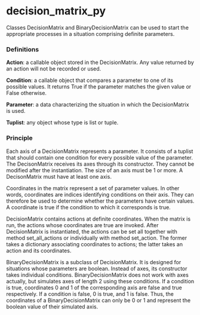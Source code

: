 # decision_matrix_py

Classes DecisionMatrix and BinaryDecisionMatrix can be used to start the
appropriate processes in a situation comprising definite parameters.

### Definitions

**Action**: a callable object stored in the DecisionMatrix. Any value returned by
an action will not be recorded or used.

**Condition**: a callable object that compares a parameter to one of its possible
values. It returns True if the parameter matches the given value or False otherwise.

**Parameter**: a data characterizing the situation in which the DecisionMatrix
is used.

**Tuplist**: any object whose type is list or tuple.

### Principle

Each axis of a DecisionMatrix represents a parameter. It consists of a tuplist
that should contain one condition for every possible value of the parameter.
The DecisonMatrix receives its axes through its constructor. They cannot be
modified after the instantiation. The size of an axis must be 1 or more.
A DecisonMatrix must have at least one axis.

Coordinates in the matrix represent a set of parameter values. In other words,
coordinates are indices identifying conditions on their axis. They can therefore
be used to determine whether the parameters have certain values. A coordinate is
true if the condition to which it corresponds is true.

DecisionMatrix contains actions at definite coordinates. When the matrix is run,
the actions whose coordinates are true are invoked. After DecisionMatrix is
instantiated, the actions can be set all together with method set_all_actions
or individually with method set_action. The former takes a dictionary associating
coordinates to actions; the latter takes an action and its coordinates.

BinaryDecisionMatrix is a subclass of DecisionMatrix. It is designed for situations
whose parameters are boolean. Instead of axes, its constructor takes individual
conditions. BinaryDecisionMatrix does not work with axes actually, but simulates
axes of length 2 using these conditions. If a condition is true, coordinates 0
and 1 of the corresponding axis are false and true respectively. If a condition
is false, 0 is true, and 1 is false. Thus, the coordinates of a BinaryDecisionMatrix
can only be 0 or 1 and represent the boolean value of their simulated axis.